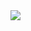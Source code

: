 <a href='https://github.com/raininfotech/RainBit-Android-Wallet/raw/master/assets/RainBit-Android-Wallet.apk' title='Download Android Wallet Now' target='_blank'>
<img src='https://github.com/raininfotech/RainBit-Android-Wallet/blob/master/assets/all.png'></img>
</a>
